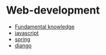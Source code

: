# Web-development
- [Fundamental knowledge](https://github.com/vacu9708/Web-development/tree/main/Fundamental%20knowledge)
- [javascript](https://github.com/vacu9708/Web-development/tree/main/Javascript)
- [spring](https://github.com/vacu9708/Web-development/tree/main/spring)
- [django](https://github.com/vacu9708/Web-development/tree/main/django)
